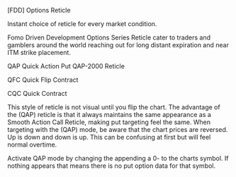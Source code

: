 [FDD] Options Reticle

Instant choice of reticle for every market condition.

Fomo Driven Development Options Series Reticle cater to traders and gamblers around the world reaching out for long distant expiration and near ITM strike placement.

QAP
Quick Action Put QAP-2000 Reticle

QFC
Quick Flip Contract

CQC
Quick Contract

This style of reticle is not visual until you flip the chart. The advantage of the (QAP) reticle is that it always maintains the same appearance as a Smooth Action Call Reticle, making put targeting feel the same. When targeting with the (QAP) mode, be aware that the chart prices are reversed. Up is down and down is up. This can be confusing at first but will feel normal overtime.

Activate QAP mode by changing the appending a 0- to the charts symbol. If nothing appears that means there is no put option data for that symbol.
